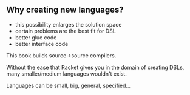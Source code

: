 ## Why creating new languages?
* this possibility enlarges the solution space
* certain problems are the best fit for DSL
* better glue code
* better interface code

This book builds source->source compilers.

Without the ease that Racket gives you in the domain of creating DSLs,
many smaller/medium languages wouldn't exist.

Languages can be small, big, general, specified...
